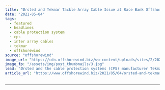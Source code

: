 ```yaml
---
title: "Ørsted and Tekmar Tackle Array Cable Issue at Race Bank Offshore Wind Farm"
date: "2021-05-04"
tags: 
  - featured
  - headlines
  - cable protection system
  - cps
  - inter array cables
  - tekmar
  - offshorewind
source: "offshorewind"
image_url: "https://cdn.offshorewind.biz/wp-content/uploads/sites/2/2021/05/04110002/%C3%98rsted-and-Tekmar-Tackling-Array-Cable-Issue-at-Race-Bank-Offshore-Wind-Farm.jpg"
image_fp: "/assets/img/post_thumbnails/3.jpg"
lead: "Ørsted and the cable protection systems (CPS) manufacturer Tekmar are jointly trying to identify"
article_url: "https://www.offshorewind.biz/2021/05/04/orsted-and-tekmar-tackle-array-cable-issue-at-race-bank-offshore-wind-farm/"
---
```


---
